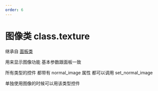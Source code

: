 ```yaml
---
order: 6
---
```


# 图像类 class.texture

继承自 [面板类](/Script/界面/面板)

用来显示图像功能 基本参数跟面板一致

所有类型的控件 都带有 normal_image 属性 都可以调用 set_normal_image

单独使用图像的时候可以用该类型控件
